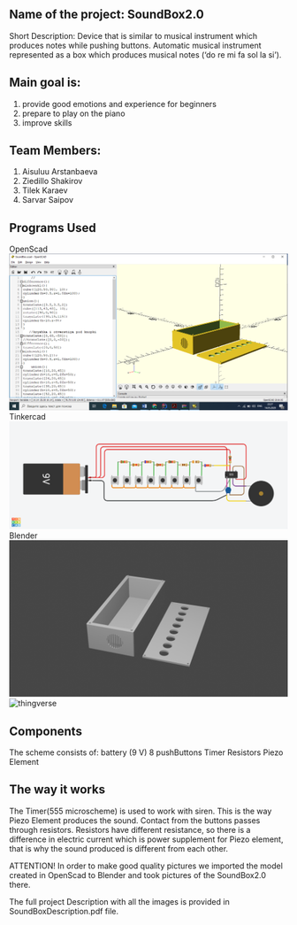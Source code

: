## Name of the project: SoundBox2.0
 Short Description: Device that is similar to musical instrument which produces notes while pushing buttons.
 Automatic musical instrument represented as a box which produces musical notes (‘do re mi fa sol la si’).	 
 
## Main goal is: 
  1) provide good emotions and experience for beginners
  2) prepare to play on the piano
  3) improve skills
 
 ## Team Members:
  1. Aisuluu Arstanbaeva
  2. Ziedillo Shakirov
  3. Tilek Karaev
  4. Sarvar Saipov
  
 ## Programs Used
OpenScad ![The Box](https://github.com/Ala-Too-student-team/Engineer-ComputerGraphics/blob/master/Images/SoundBoxScad.png)
Tinkercad ![Scheme](https://github.com/Ala-Too-student-team/Engineer-ComputerGraphics/blob/master/Images/scheme.png)
Blender ![Pictures](https://github.com/Ala-Too-student-team/Engineer-ComputerGraphics/blob/master/Images/picInBlender1.png)
![thingverse](https://www.thingiverse.com/thing:4363026/files)

 ## Components
The scheme consists of:
battery (9 V)
8 pushButtons
Timer
Resistors 
Piezo Element
 
## The way it works
The Timer(555 microscheme) is used to work with siren. This is the way Piezo Element produces the sound. 
Contact from the buttons passes through resistors. Resistors have different resistance, so there is a difference in electric current which is power supplement for Piezo element, that is why the sound produced is different from each other.

ATTENTION! In order to make good quality pictures we imported the model created in OpenScad to Blender and took pictures of the SoundBox2.0 there.

 The full project Description with all the images is provided in SoundBoxDescription.pdf file.
